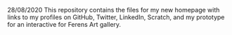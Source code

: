 
28/08/2020
This repository contains the files for my new homepage with links to my profiles on GitHub, Twitter, LinkedIn, Scratch, and my prototype for an interactive for Ferens Art gallery.
